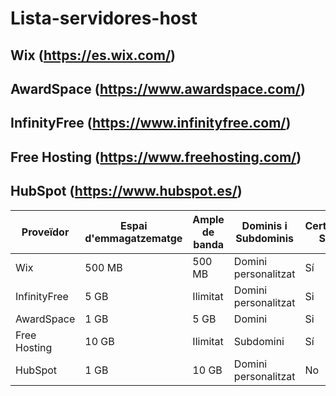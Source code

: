 # Lista-servidores-host

## Wix (https://es.wix.com/)
## AwardSpace (https://www.awardspace.com/)
## InfinityFree (https://www.infinityfree.com/)
## Free Hosting (https://www.freehosting.com/)
## HubSpot (https://www.hubspot.es/)




| Proveïdor      | Espai d'emmagatzematge | Ample de banda | Dominis i Subdominis | Certificat SSL | Publicitat | Altres Característiques        |
|----------------|------------------------|---------------|-----------------------|----------------|------------|--------------------------------|
| Wix            | 500 MB                 | 500 MB        | Domini personalitzat  | Sí             | si         | ...                            |
| InfinityFree   | 5 GB                   | Ilimitat      | Domini personalitzat  | Si             | No         | DNS gratuit                    |
| AwardSpace     | 1 GB                   | 5 GB          | Domini                | Si             | No         | ...                            |
| Free Hosting   | 10 GB                  | Ilimitat      | Subdomini             | Sí             | Sí         | ...                            |
| HubSpot        | 1 GB                   | 10 GB         | Domini personalitzat  | No             | ...        | ...                            |
